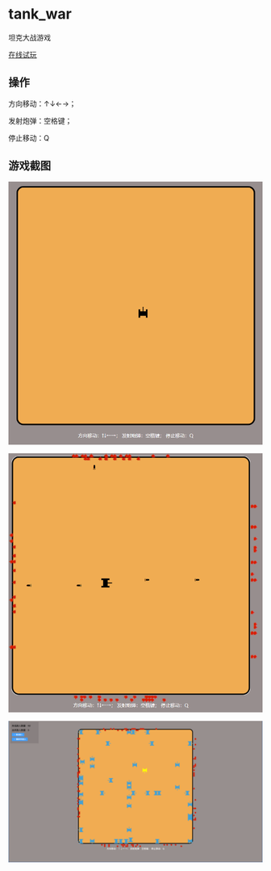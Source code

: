 # tank_war
坦克大战游戏

<a target="__blank" href="http://119.91.211.99/tank_war/">在线试玩</a>

## 操作

方向移动：↑↓←→； 

发射炮弹：空格键； 

停止移动：Q



## 游戏截图

![image-20231201192031726](README.assets/image-20231201192031726.png)

![image-20231201192102988](README.assets/image-20231201192102988.png)

![image-20231203001306495](README.assets/image-20231203001306495.png)
